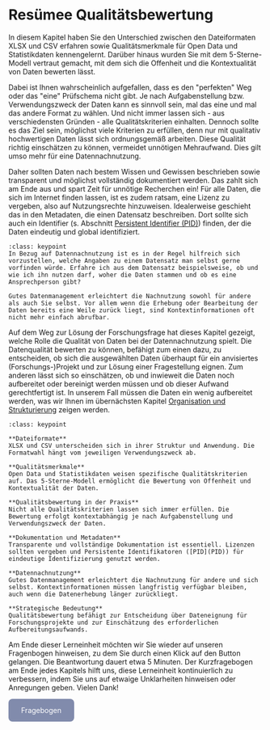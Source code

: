 # Resümee Qualitätsbewertung


In diesem Kapitel haben Sie den Unterschied zwischen den Dateiformaten XLSX und CSV erfahren sowie Qualitätsmerkmale für Open Data und Statistikdaten kennengelernt. Darüber hinaus wurden Sie mit dem 5-Sterne-Modell vertraut gemacht, mit dem sich die Offenheit und die Kontextualität von Daten bewerten lässt.

Dabei ist Ihnen wahrscheinlich aufgefallen, dass es den "perfekten" Weg oder das "eine" Prüfschema nicht gibt. Je nach Aufgabenstellung bzw. Verwendungszweck der Daten kann es sinnvoll sein, mal das eine und mal das andere Format zu wählen. Und nicht immer lassen sich - aus verschiedensten Gründen - alle Qualitätskriterien einhalten. Dennoch sollte es das Ziel sein, möglichst viele Kriterien zu erfüllen, denn nur mit qualitativ hochwertigen Daten lässt sich ordnungsgemäß arbeiten. Diese Qualität richtig einschätzen zu können, vermeidet unnötigen Mehraufwand. Dies gilt umso mehr für eine Datennachnutzung.

Daher sollten Daten nach bestem Wissen und Gewissen beschrieben sowie transparent und möglichst vollständig dokumentiert werden. Das zahlt sich am Ende aus und spart Zeit für unnötige Recherchen ein! Für alle Daten, die sich im Internet finden lassen, ist es zudem ratsam, eine Lizenz zu vergeben, also auf Nutzungsrechte hinzuweisen. Idealerweise geschieht das in den Metadaten, die einen Datensatz beschreiben. Dort sollte sich auch ein Identifier (s. Abschnitt [Persistent Identifier (PID)](PID)) finden, der die Daten eindeutig und global identifiziert.


`````{admonition} Tipp
:class: keypoint
In Bezug auf Datennachnutzung ist es in der Regel hilfreich sich vorzustellen, welche Angaben zu einem Datensatz man selbst gerne vorfinden würde. Erfahre ich aus dem Datensatz beispielsweise, ob und wie ich ihn nutzen darf, woher die Daten stammen und ob es eine Ansprechperson gibt?

Gutes Datenmanagement erleichtert die Nachnutzung sowohl für andere als auch Sie selbst. Vor allem wenn die Erhebung oder Bearbeitung der Daten bereits eine Weile zurück liegt, sind Kontextinformationen oft nicht mehr einfach abrufbar. 
`````

Auf dem Weg zur Lösung der Forschungsfrage hat dieses Kapitel gezeigt, welche Rolle die Qualität von Daten bei der Datennachnutzung spielt. 
Die Datenqualität bewerten zu können, befähigt zum einen dazu, zu entscheiden, ob sich die ausgewählten Daten überhaupt für ein anvisiertes (Forschungs-)Projekt und zur Lösung einer Fragestellung eignen. Zum anderen lässt sich so einschätzen, ob und inwieweit die Daten noch aufbereitet oder bereinigt werden müssen und ob dieser Aufwand gerechtfertigt ist. In unserem Fall müssen die Daten ein wenig aufbereitet werden, was wir Ihnen im übernächsten Kapitel [Organisation und Strukturierung](Datenaufbereitung1) zeigen werden.  

```{admonition} Keypoints
:class: keypoint

**Dateiformate**  
XLSX und CSV unterscheiden sich in ihrer Struktur und Anwendung. Die Formatwahl hängt vom jeweiligen Verwendungszweck ab.

**Qualitätsmerkmale**  
Open Data und Statistikdaten weisen spezifische Qualitätskriterien auf. Das 5-Sterne-Modell ermöglicht die Bewertung von Offenheit und Kontextualität der Daten.

**Qualitätsbewertung in der Praxis**  
Nicht alle Qualitätskriterien lassen sich immer erfüllen. Die Bewertung erfolgt kontextabhängig je nach Aufgabenstellung und Verwendungszweck der Daten.

**Dokumentation und Metadaten**  
Transparente und vollständige Dokumentation ist essentiell. Lizenzen sollten vergeben und Persistente Identifikatoren ([PID](PID)) für eindeutige Identifizierung genutzt werden.

**Datennachnutzung**  
Gutes Datenmanagement erleichtert die Nachnutzung für andere und sich selbst. Kontextinformationen müssen langfristig verfügbar bleiben, auch wenn die Datenerhebung länger zurückliegt.

**Strategische Bedeutung**  
Qualitätsbewertung befähigt zur Entscheidung über Dateneignung für Forschungsprojekte und zur Einschätzung des erforderlichen Aufbereitungsaufwands.
```

Am Ende dieser Lerneinheit möchten wir Sie wieder auf unseren Fragenbogen hinweisen, zu dem Sie durch einen Klick auf den Button gelangen. Die Beantwortung dauert etwa 5 Minuten.
Der Kurzfragebogen am Ende jedes Kapitels hilft uns, diese Lerneinheit kontinuierlich zu verbessern, indem Sie uns auf etwaige Unklarheiten hinweisen oder Anregungen geben. Vielen Dank!  

<a href="https://gesellschaftfuerinformatik.limesurvey.net/745598?newtest=Y&lang=de&Git=0002" target="_blank"
   style="display: inline-block;
          background-color: #818bac;
          padding: 14px 25px;
          text-align: center;
          color: white;
          border-radius: 8px;
          text-decoration: none;">
  Fragebogen
</a>

